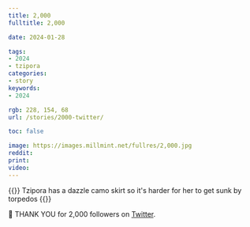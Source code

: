 ```yaml
---
title: 2,000
fulltitle: 2,000

date: 2024-01-28

tags:
- 2024
- tzipora
categories:
- story
keywords:
- 2024

rgb: 228, 154, 68
url: /stories/2000-twitter/

toc: false

image: https://images.millmint.net/fullres/2,000.jpg
reddit:
print:
video:
---
```

{{<note caption>}}
Tzipora has a dazzle camo skirt so it's harder for her to get sunk by torpedos
{{</note>}}

🎉 THANK YOU for 2,000 followers on [Twitter](www.twitter.com/vekllei).
